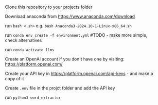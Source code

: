 Clone this repository to your projects folder

Download anaconda from https://www.anaconda.com/download

run `bash <.sh>` e.g. `bash Anaconda3-2024.10-1-Linux-x86_64.sh`

run `conda env create -f environment.yml` #TODO - make more simple, check alternatives

run `conda activate llms`

Create an OpenAI account if you don't have one by visiting: https://platform.openai.com/

Create your API key in https://platform.openai.com/api-keys - and make a copy of it

Create `.env` file in the projct folder and add the API key

run `python3 word_extractor`
